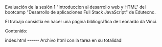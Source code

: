 Evaluación de la sesión 1 "Introduccion al desarrollo web y HTML" del bootcamp "Desarrollo de aplicaciones Full Stack JavaScript" de Edutecno.

El trabajo consistía en hacer una página bibliográfica de Leonardo da Vinci.

Contenido:

indes.html ------ Archivo html con la tarea en su totalidad


